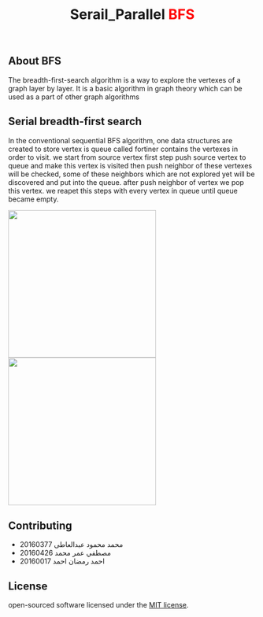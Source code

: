 <h1 align="center"> Serail_Parallel <span style="color:#f00"> BFS </span>  </h1>
<br>


## About BFS

The breadth-first-search algorithm is a way to explore the vertexes of a graph layer by layer. It is a basic algorithm in graph theory which can be used as a part of other graph algorithms




## Serial breadth-first search

In the conventional sequential BFS algorithm, one data structures are created to store vertex is queue called fortiner contains the vertexes in order to visit.
we start from source vertex first step push source vertex to queue and make this vertex is visited then push neighbor of these vertexes will be checked, some of these neighbors which are not explored yet will be discovered and put into the queue.
after push neighbor of vertex we pop this vertex.
we reapet this steps with every vertex in queue until queue became empty.

<img src="https://media.geeksforgeeks.org/wp-content/cdn-uploads/bfs1.png" width="300px"><img src="https://media.geeksforgeeks.org/wp-content/cdn-uploads/bfs2.png" width="300px">


## Contributing

- محمد محمود عبدالعاطى 20160377
- مصطفي عمر محمد 20160426
- احمد رمضان احمد 20160017


## License

open-sourced software licensed under the [MIT license](https://opensource.org/licenses/MIT).
